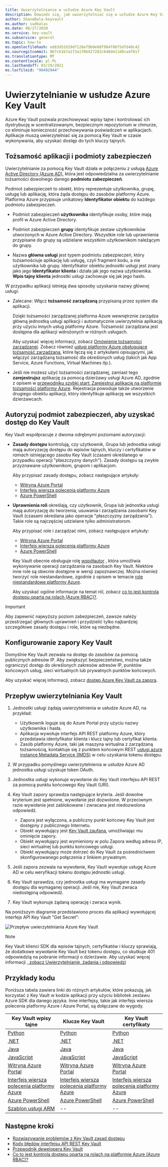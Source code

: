 ```yaml
---
title: Uwierzytelnianie w usłudze Azure Key Vault
description: Dowiedz się, jak uwierzytelniać się w usłudze Azure Key Vault
author: ShaneBala-keyvault
ms.author: sudbalas
ms.date: 08/27/2020
ms.service: key-vault
ms.subservice: general
ms.topic: how-to
ms.openlocfilehash: ed83d52d19df126ef9b0e68f984f88f5dfd40c42
ms.sourcegitcommit: 867cb1b7a1f3a1f0b427282c648d411d0ca4f81f
ms.translationtype: MT
ms.contentlocale: pl-PL
ms.lasthandoff: 03/19/2021
ms.locfileid: "99492944"
---
```

# <a name="authenticate-to-azure-key-vault"></a>Uwierzytelnianie w usłudze Azure Key Vault

Azure Key Vault pozwala przechowywać wpisy tajne i kontrolować ich dystrybucję w scentralizowanym, bezpiecznym repozytorium w chmurze, co eliminuje konieczność przechowywania poświadczeń w aplikacjach. Aplikacje muszą uwierzytelniać się za pomocą Key Vault w czasie wykonywania, aby uzyskać dostęp do tych kluczy tajnych.

## <a name="app-identity-and-security-principals"></a>Tożsamość aplikacji i podmioty zabezpieczeń

Uwierzytelnianie za pomocą Key Vault działa w połączeniu z usługą [Azure Active Directory (Azure AD)](../../active-directory/fundamentals/active-directory-whatis.md), która jest odpowiedzialna za uwierzytelnianie tożsamości dowolnego danego **podmiotu zabezpieczeń**.

Podmiot zabezpieczeń to obiekt, który reprezentuje użytkownika, grupę, usługę lub aplikację, która żąda dostępu do zasobów platformy Azure. Platforma Azure przypisuje unikatowy **Identyfikator obiektu** do każdego podmiotu zabezpieczeń.

* Podmiot zabezpieczeń **użytkownika** identyfikuje osoby, które mają profil w Azure Active Directory.

* Podmiot zabezpieczeń **grupy** identyfikuje zestaw użytkowników utworzonych w Azure Active Directory. Wszystkie role lub uprawnienia przypisane do grupy są udzielane wszystkim użytkownikom należącym do grupy.

* Nazwa **główna usługi** jest typem podmiotu zabezpieczeń, który tożsamościuje aplikację lub usługę, czyli fragment kodu, a nie użytkownika lub grupy. Identyfikator obiektu jednostki usługi jest znany jako jego **Identyfikator klienta** i działa jak jego nazwa użytkownika. **Wpis tajny klienta** jednostki usługi zachowuje się jak jego hasło.

W przypadku aplikacji istnieją dwa sposoby uzyskania nazwy głównej usługi:

* Zalecane: Włącz **tożsamość zarządzaną** przypisaną przez system dla aplikacji.

    Dzięki tożsamości zarządzanej platforma Azure wewnętrznie zarządza główną jednostką usługi aplikacji i automatycznie uwierzytelnia aplikację przy użyciu innych usług platformy Azure. Tożsamość zarządzana jest dostępna dla aplikacji wdrożonych w różnych usługach.

    Aby uzyskać więcej informacji, zobacz [Omówienie tożsamości zarządzanej](../../active-directory/managed-identities-azure-resources/overview.md). Zobacz również [usługi platformy Azure obsługujące tożsamość zarządzaną](../../active-directory/managed-identities-azure-resources/services-support-managed-identities.md), które łączą się z artykułami opisującymi, jak włączyć zarządzaną tożsamość dla określonych usług (takich jak App Service, Azure Functions, Virtual Machines itp.).

* Jeśli nie możesz użyć tożsamości zarządzanej, zamiast tego **zarejestrujsz** aplikację za pomocą dzierżawy usługi Azure AD, zgodnie z opisem w [przewodniku szybki start: Zarejestruj aplikację na platformie tożsamości platformy Azure](../../active-directory/develop/quickstart-register-app.md). Rejestracja powoduje także utworzenie drugiego obiektu aplikacji, który identyfikuje aplikację we wszystkich dzierżawcach.

## <a name="authorize-a-security-principal-to-access-key-vault"></a>Autoryzuj podmiot zabezpieczeń, aby uzyskać dostęp do Key Vault

Key Vault współpracuje z dwoma odrębnymi poziomami autoryzacji:

- **Zasady dostępu** kontrolują, czy użytkownik, Grupa lub jednostka usługi mają autoryzację dostępu do wpisów tajnych, kluczy i certyfikatów *w ramach* istniejącego zasobu Key Vault (czasami określanego w przypadku operacji "płaszczyzny danych"). Zasady dostępu są zwykle przyznawane użytkownikom, grupom i aplikacjom.

    Aby przypisać zasady dostępu, zobacz następujące artykuły:

    - [Witryna Azure Portal](assign-access-policy-portal.md)
    - [Interfejs wiersza polecenia platformy Azure](assign-access-policy-cli.md)
    - [Azure PowerShell](assign-access-policy-portal.md)

- **Uprawnienia roli** określają, czy użytkownik, Grupa lub jednostka usługi mają autoryzację do tworzenia, usuwania i zarządzania zasobami Key Vault (czasami określana jako operacje "płaszczyzny zarządzania"). Takie role są najczęściej udzielane tylko administratorom.
 
    Aby przypisać role i zarządzać nimi, zobacz następujące artykuły:

    - [Witryna Azure Portal](../../role-based-access-control/role-assignments-portal.md)
    - [Interfejs wiersza polecenia platformy Azure](../../role-based-access-control/role-assignments-cli.md)
    - [Azure PowerShell](../../role-based-access-control/role-assignments-powershell.md)

    Key Vault obecnie obsługuje rolę [współautor](../../role-based-access-control/built-in-roles.md#key-vault-contributor) , która umożliwia wykonywanie operacji zarządzania na zasobach Key Vault. Niektóre inne role są obecnie dostępne w wersji zapoznawczej. Można również tworzyć role niestandardowe, zgodnie z opisem w temacie [role niestandardowe platformy Azure](../../role-based-access-control/custom-roles.md).

    Aby uzyskać ogólne informacje na temat ról, zobacz [co to jest kontrola dostępu oparta na rolach (Azure RBAC)?](../../role-based-access-control/overview.md).


> [!IMPORTANT]
> Aby zapewnić najwyższy poziom zabezpieczeń, zawsze należy przestrzegać głównych uprawnień i przydzielić tylko najbardziej szczegółowe zasady dostępu i role, które są niezbędne. 
    
## <a name="configure-the-key-vault-firewall"></a>Konfigurowanie zapory Key Vault

Domyślnie Key Vault zezwala na dostęp do zasobów za pomocą publicznych adresów IP. Aby zwiększyć bezpieczeństwo, można także ograniczyć dostęp do określonych zakresów adresów IP, punktów końcowych usług, sieci wirtualnych lub prywatnych punktów końcowych.

Aby uzyskać więcej informacji, zobacz [dostęp Azure Key Vault za zaporą](./access-behind-firewall.md).


## <a name="the-key-vault-authentication-flow"></a>Przepływ uwierzytelniania Key Vault

1. Jednostki usługi żądają uwierzytelnienia w usłudze Azure AD, na przykład:
    * Użytkownik loguje się do Azure Portal przy użyciu nazwy użytkownika i hasła.
    * Aplikacja wywołuje interfejs API REST platformy Azure, który przedstawia identyfikator klienta i klucz tajny lub certyfikat klienta.
    * Zasób platformy Azure, taki jak maszyna wirtualna z zarządzaną tożsamością, kontaktuje się z punktem końcowym REST [usługi azure instance Metadata Service (IMDS)](../../virtual-machines/windows/instance-metadata-service.md) w celu uzyskania tokenu dostępu.

1. W przypadku pomyślnego uwierzytelnienia w usłudze Azure AD jednostka usługi uzyskuje token OAuth.

1. Jednostka usługi wykonuje wywołanie do Key Vault interfejsu API REST za pomocą punktu końcowego Key Vault (URI).

1. Key Vault zapory sprawdza następujące kryteria. Jeśli dowolne kryterium jest spełnione, wywołanie jest dozwolone. W przeciwnym razie wywołanie jest zablokowane i zwracana jest niedozwolona odpowiedź.

    * Zapora jest wyłączona, a publiczny punkt końcowy Key Vault jest dostępny z publicznego Internetu.
    * Obiekt wywołujący jest [Key Vault zaufaną](./overview-vnet-service-endpoints.md#trusted-services), umożliwiając mu ominięcie zapory.
    * Obiekt wywołujący jest wymieniony w polu Zapora według adresu IP, sieci wirtualnej lub punktu końcowego usługi.
    * Obiekt wywołujący może dotrzeć do Key Vault za pośrednictwem skonfigurowanego połączenia z linkiem prywatnym.    

1. Jeśli zapora zezwala na wywołanie, Key Vault wywołuje usługę Azure AD w celu weryfikacji tokenu dostępu jednostki usługi.

1. Key Vault sprawdza, czy jednostka usługi ma wymagane zasady dostępu dla wymaganej operacji. Jeśli nie, Key Vault zwraca niedostępną odpowiedź.

1. Key Vault wykonuje żądaną operację i zwraca wynik.

Na poniższym diagramie przedstawiono proces dla aplikacji wywołującej interfejs API Key Vault "Get Secret":

![Przepływ uwierzytelniania Azure Key Vault](../media/authentication/authentication-flow.png)

> [!NOTE]
> Key Vault klienci SDK dla wpisów tajnych, certyfikatów i kluczy sprawiają, że dodatkowe wywołanie Key Vault bez tokenu dostępu, co skutkuje 401 odpowiedzią na pobranie informacji o dzierżawie. Aby uzyskać więcej informacji [, zobacz Uwierzytelnianie, żądania i odpowiedzi](authentication-requests-and-responses.md)

## <a name="code-examples"></a>Przykłady kodu

Poniższa tabela zawiera linki do różnych artykułów, które pokazują, jak korzystać z Key Vault w kodzie aplikacji przy użyciu bibliotek zestawu Azure SDK dla danego języka. Inne interfejsy, takie jak interfejs wiersza polecenia platformy Azure i Azure Portal, są dołączane do wygody.

| Key Vault wpisy tajne | Klucze Key Vault | Key Vault certyfikaty |
|  --- | --- | --- |
| [Python](../secrets/quick-create-python.md) | [Python](../keys/quick-create-python.md) | [Python](../certificates/quick-create-python.md) | 
| [.NET](../secrets/quick-create-net.md) | [.NET](../keys/quick-create-net.md) | [.NET](../certificates/quick-create-net.md) |
| [Java](../secrets/quick-create-java.md) | [Java](../keys/quick-create-java.md) | [Java](../certificates/quick-create-java.md) |
| [JavaScript](../secrets/quick-create-node.md) | [JavaScript](../keys/quick-create-node.md) | [JavaScript](../certificates/quick-create-node.md) | 
| [Witryna Azure Portal](../secrets/quick-create-portal.md) | [Witryna Azure Portal](../keys/quick-create-portal.md) | [Witryna Azure Portal](../certificates/quick-create-portal.md) |
| [Interfejs wiersza polecenia platformy Azure](../secrets/quick-create-cli.md) | [Interfejs wiersza polecenia platformy Azure](../keys/quick-create-cli.md) | [Interfejs wiersza polecenia platformy Azure](../certificates/quick-create-cli.md) |
| [Azure PowerShell](../secrets/quick-create-powershell.md) | [Azure PowerShell](../keys/quick-create-powershell.md) | [Azure PowerShell](../certificates/quick-create-powershell.md) |
| [Szablon usługi ARM](../secrets/quick-create-net.md) | -- | -- |

## <a name="next-steps"></a>Następne kroki

- [Rozwiązywanie problemów z Key Vault zasad dostępu](troubleshooting-access-issues.md)
- [Kody błędów interfejsu API REST Key Vault](rest-error-codes.md)
- [Przewodnik dewelopera Key Vault](developers-guide.md)
- [Co to jest kontrola dostępu oparta na rolach na platformie Azure (Azure RBAC)?](../../role-based-access-control/overview.md)
